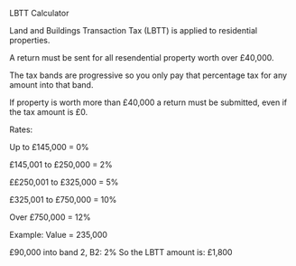 LBTT Calculator 

Land and Buildings Transaction Tax (LBTT) is applied to residential properties.

A return must be sent for all resendential property worth over £40,000.

The tax bands are progressive so you only pay that percentage tax for any amount into that band.

If property is worth more than £40,000 a return must be submitted, even if the tax amount is £0.

Rates:

Up to £145,000 = 0%

£145,001 to £250,000 = 2%

££250,001 to £325,000 = 5%

£325,001 to £750,000 = 10%

Over £750,000 = 12%

Example:
Value = 235,000

£90,000 into band 2, B2: 2%
So the LBTT amount is: £1,800
